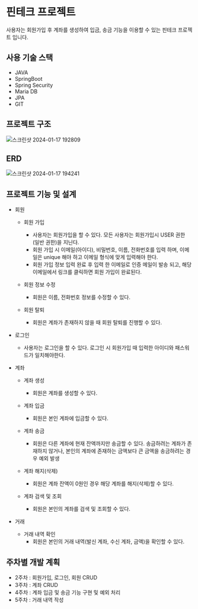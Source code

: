 # 핀테크 프로젝트
사용자는 회원가입 후 계좌를 생성하여 입금, 송금 기능을 이용할 수 있는 핀테크 프로젝트 입니다.

## 사용 기술 스택
* JAVA
* SpringBoot
* Spring Security
* Maria DB
* JPA
* GIT

## 프로젝트 구조
![스크린샷 2024-01-17 192809](https://github.com/cjwon0827/fintech_project/assets/83802761/b065025c-fdb8-4c8b-9be0-8a0ae65bdc66)



## ERD
![스크린샷 2024-01-17 194241](https://github.com/cjwon0827/fintech_project/assets/83802761/f775c5f7-a10b-4c10-a836-5e9a32bc89be)



## 프로젝트 기능 및 설계
* 회원
  * 회원 가입
     * 사용자는 회원가입을 할 수 있다. 모든 사용자는 회원가입시 USER 권한 (일반 권한)을 지닌다.
     * 회원 가입 시 이메일(아이디), 비밀번호, 이름, 전화번호를 입력 하며, 이메일은 unique 해야 하고 이메일 형식에 맞게 입력해야 한다.
     * 회원 가입 정보 입력 완료 후 입력 한 이메일로 인증 메일이 발송 되고, 해당 이메일에서 링크를 클릭하면 회원 가입이 완료된다.
       
  * 회원 정보 수정
     * 회원은 이름, 전화번호 정보를 수정할 수 있다.
   
  * 회원 탈퇴
     * 회원은 계좌가 존재하지 않을 때 회원 탈퇴를 진행할 수 있다.
      
* 로그인
  * 사용자는 로그인을 할 수 있다. 로그인 시 회원가입 때 입력한 아이디와 패스워드가 일치해야한다.
 
* 계좌
  * 계좌 생성
    * 회원은 계좌를 생성할 수 있다.

  * 계좌 입금
    * 회원은 본인 계좌에 입금할 수 있다.

  * 계좌 송금
    * 회원은 다른 계좌에 현재 잔액까지만 송금할 수 있다. 송금하려는 계좌가 존재하지 않거나, 본인의 계좌에 존재하는 금액보다 큰 금액을 송금하려는 경우 예외 발생

  * 계좌 해지(삭제)
    * 회원은 계좌 잔액이 0원인 경우 해당 계좌를 해지(삭제)할 수 있다.
   
  * 계좌 검색 및 조회
    * 회원은 본인의 계좌를 검색 및 조회할 수 있다.
   
* 거래
  * 거래 내역 확인
    * 회원은 본인의 거래 내역(발신 계좌, 수신 계좌, 금액)을 확인할 수 있다.

## 주차별 개발 계획
* 2주차 : 회원가입, 로그인, 회원 CRUD
* 3주차 : 계좌 CRUD
* 4주차 : 계좌 입금 및 송금 기능 구현 및 예외 처리
* 5주차 : 거래 내역 작성
